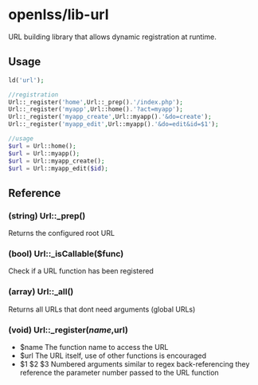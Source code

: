openlss/lib-url
=======

URL building library that allows dynamic registration at runtime.

Usage
----
```php
ld('url');

//registration
Url::_register('home',Url::_prep().'/index.php');
Url::_register('myapp',Url::home().'?act=myapp');
Url::_register('myapp_create',Url::myapp().'&do=create');
Url::_register('myapp_edit',Url::myapp().'&do=edit&id=$1');

//usage
$url = Url::home();
$url = Url::myapp();
$url = Url::myapp_create();
$url = Url::myapp_edit($id);
```

Reference
----

### (string) Url::_prep()
Returns the configured root URL

### (bool) Url::_isCallable($func)
Check if a URL function has been registered

### (array) Url::_all()
Returns all URLs that dont need arguments (global URLs)

### (void) Url::_register($name,$url)
  * $name		The function name to access the URL
  * $url		The URL itself, use of other functions is encouraged
   * $1 $2 $3	Numbered arguments similar to regex back-referencing
                they reference the parameter number passed to the URL
                function

